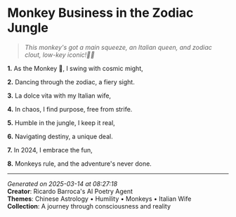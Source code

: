 # Monkey Business in the Zodiac Jungle

> *This monkey's got a main squeeze, an Italian queen, and zodiac clout, low-key iconic!🐒👸*

**1.** As the Monkey 🐒, I swing with cosmic might,


**2.** Dancing through the zodiac, a fiery sight.


**3.** La dolce vita with my Italian wife,


**4.** In chaos, I find purpose, free from strife.


**5.** Humble in the jungle, I keep it real,


**6.** Navigating destiny, a unique deal.


**7.** In 2024, I embrace the fun,


**8.** Monkeys rule, and the adventure's never done.



---

*Generated on 2025-03-14 at 08:27:18*  
**Creator**: Ricardo Barroca's AI Poetry Agent  
**Themes**: Chinese Astrology • Humility • Monkeys • Italian Wife  
**Collection**: A journey through consciousness and reality